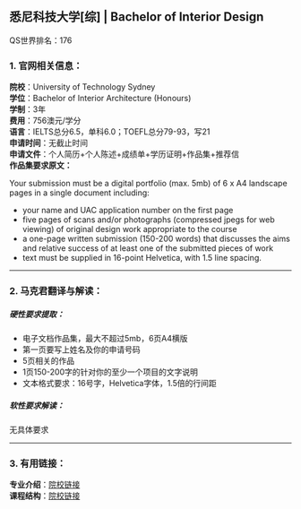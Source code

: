 ## 悉尼科技大学[综] | Bachelor of Interior Design

QS世界排名：176

### 1. 官网相关信息：

**院校**：University of Technology Sydney     
**学位**：Bachelor of Interior Architecture (Honours)   
**学制**：3年  
**费用**：756澳元/学分   
**语言**：IELTS总分6.5，单科6.0；TOEFL总分79-93，写21  
**申请时间**：无截止时间  
**申请文件**：个人简历+个人陈述+成绩单+学历证明+作品集+推荐信  
**作品集要求原文：**   

>
Your submission must be a digital portfolio (max. 5mb) of 6 x A4 landscape pages in a single document including:
>
- your name and UAC application number on the first page
- five pages of scans and/or photographs (compressed jpegs for web viewing) of original design work appropriate to the course
- a one-page written submission (150-200 words) that discusses the aims and relative success of at least one of the submitted pieces of work 
- text must be supplied in 16-point Helvetica, with 1.5 line spacing.








---


### 2. 马克君翻译与解读：

##### 硬性要求提取：
- 电子文档作品集，最大不超过5mb，6页A4横版
- 第一页要写上姓名及你的申请号码
- 5页相关的作品
- 1页150-200字的针对你的至少一个项目的文字说明
- 文本格式要求：16号字，Helvetica字体，1.5倍的行间距


##### 软性要求解读：
无具体要求


---


### 3. 有用链接：

**专业介绍**：[院校链接](https://www.uts.edu.au/future-students/find-a-course/bachelor-design-interior-architecture)  
**课程结构**：[院校链接](http://www.handbook.uts.edu.au/courses/c10271.html) 
